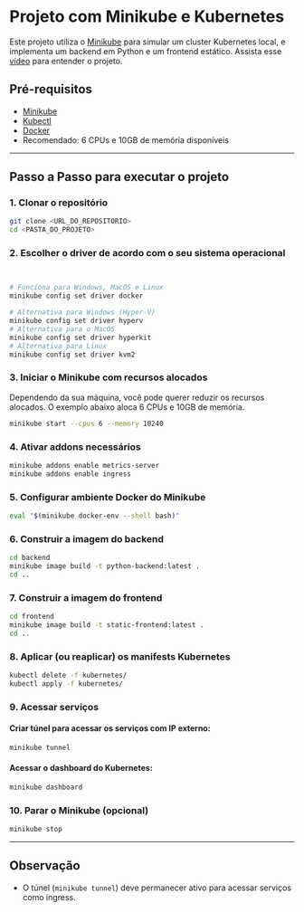 # Projeto com Minikube e Kubernetes

Este projeto utiliza o [Minikube](https://minikube.sigs.k8s.io/docs/) para simular um cluster Kubernetes local, e implementa um backend em Python e um frontend estático.
Assista esse [vídeo](https://youtu.be/SU-muVhfrGo) para entender o projeto.

## Pré-requisitos

- [Minikube](https://minikube.sigs.k8s.io/docs/start/)
- [Kubectl](https://kubernetes.io/docs/tasks/tools/)
- [Docker](https://docs.docker.com/get-docker/)
- Recomendado: 6 CPUs e 10GB de memória disponíveis

---

## Passo a Passo para executar o projeto

### 1. Clonar o repositório

```bash
git clone <URL_DO_REPOSITORIO>
cd <PASTA_DO_PROJETO>
```

### 2. Escolher o driver de acordo com o seu sistema operacional

```bash


# Funciona para Windows, MacOS e Linux
minikube config set driver docker

# Alternativa para Windows (Hyper-V)
minikube config set driver hyperv
# Alternativa para o MacOS
minikube config set driver hyperkit
# Alternativa para Linux
minikube config set driver kvm2
```

### 3. Iniciar o Minikube com recursos alocados
Dependendo da sua máquina, você pode querer reduzir os recursos alocados. O exemplo abaixo aloca 6 CPUs e 10GB de memória.

```bash
minikube start --cpus 6 --memory 10240
```

### 4. Ativar addons necessários

```bash
minikube addons enable metrics-server
minikube addons enable ingress
```

### 5. Configurar ambiente Docker do Minikube

```bash
eval "$(minikube docker-env --shell bash)"
```

### 6. Construir a imagem do backend

```bash
cd backend
minikube image build -t python-backend:latest .
cd ..
```

### 7. Construir a imagem do frontend

```bash
cd frontend
minikube image build -t static-frontend:latest .
cd ..
```

### 8. Aplicar (ou reaplicar) os manifests Kubernetes

```bash
kubectl delete -f kubernetes/
kubectl apply -f kubernetes/
```

### 9. Acessar serviços

#### Criar túnel para acessar os serviços com IP externo:

```bash
minikube tunnel
```

#### Acessar o dashboard do Kubernetes:

```bash
minikube dashboard
```

### 10. Parar o Minikube (opcional)

```bash
minikube stop
```

---

## Observação

- O túnel (`minikube tunnel`) deve permanecer ativo para acessar serviços como ingress.
